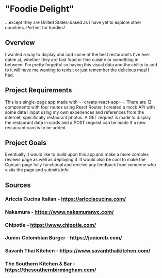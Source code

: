 # "Foodie Delight"
...except they are United States-based as I have yet to explore other countries. Perfect for foodies!

## Overview

I wanted a way to display and add some of the best restaurants I've ever eaten at, whether they are fast food or fine cuisine or something in between. I'm pretty forgetful so having this visual data and the ability to add to it will have me wanting to revisit or just remember the delicious meal I had.


## Project Requirements

This is a single-page app made with ==create-react-app==. There are 12 components with four routes using React Router. I created a mock API with some data I input using my own experiences and references from the internet, specifically restaurant photos. A GET request is made to display the restaurant data in cards and a POST request can be made if a new restaurant card is to be added.

## Project Goals

Eventually, I would like to build upon this app and make a more complex reviews page as well as deploying it. It would also be cool to make the Contact page fully functional and receive any feedback from someone who visits the page and submits info.

## Sources

### Ariccia Cucina Italian - https://aricciacucina.com/

### Nakamura - https://www.nakamuranyc.com/

### Chipotle - https://www.chipotle.com/

### Junior Colombian Burger - https://juniorcb.com/

### Savanh Thai Kitchen - https://www.savanhthaikitchen.com/

### The Southern Kitchen & Bar - https://thesouthernbirmingham.com/
